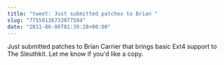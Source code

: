 ```yaml
---
title: "tweet: Just submitted patches to Brian "
slug: "77550136733077504"
date: "2011-06-06T01:39:28+00:00"
---
```

Just submitted patches to Brian Carrier that brings basic Ext4 support to The Sleuthkit.  Let me know if you'd like a copy.